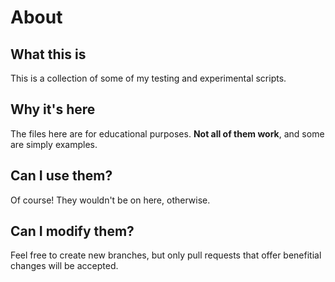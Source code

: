 # About
## What this is
This is a collection of some of my testing and experimental scripts.

## Why it's here
The files here are for educational purposes. __Not all of them work__, and some are simply examples.

## Can I use them?
Of course! They wouldn't be on here, otherwise.

## Can I modify them?
Feel free to create new branches, but only pull requests that offer benefitial changes will be accepted.
